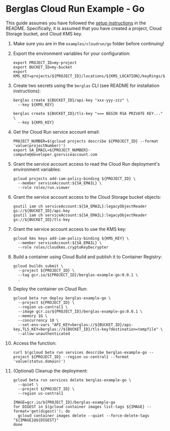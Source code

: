 # Berglas Cloud Run Example - Go

This guide assumes you have followed the [setup instructions][setup] in the
README. Specifically, it is assumed that you have created a project, Cloud
Storage bucket, and Cloud KMS key.

[setup]: https://github.com/GoogleCloudPlatform/berglas#setup

1. Make sure you are in the `examples/cloudrun/go` folder before continuing!

1. Export the environment variables for your configuration:

    ```text
    export PROJECT_ID=my-project
    export BUCKET_ID=my-bucket
    export KMS_KEY=projects/${PROJECT_ID}/locations/${KMS_LOCATION}/keyRings/${KMS_KEYRING}/cryptoKeys/${KMS_CRYPTO_KEY}
    ```

1. Create two secrets using the `berglas` CLI (see README for installation
instructions):

    ```text
    berglas create ${BUCKET_ID}/api-key "xxx-yyy-zzz" \
      --key ${KMS_KEY}
    ```

    ```text
    berglas create ${BUCKET_ID}/tls-key "=== BEGIN RSA PRIVATE KEY..." \
      --key ${KMS_KEY}
    ```

1. Get the Cloud Run service account email:

    ```text
    PROJECT_NUMBER=$(gcloud projects describe ${PROJECT_ID} --format 'value(projectNumber)')
    export SA_EMAIL=${PROJECT_NUMBER}-compute@developer.gserviceaccount.com
    ```

1. Grant the service account access to read the Cloud Run deployment's
environment variables:

    ```text
    gcloud projects add-iam-policy-binding ${PROJECT_ID} \
      --member serviceAccount:${SA_EMAIL} \
      --role roles/run.viewer
    ```

1. Grant the service account access to the Cloud Storage bucket objects:

    ```text
    gsutil iam ch serviceAccount:${SA_EMAIL}:legacyObjectReader gs://${BUCKET_ID}/api-key
    gsutil iam ch serviceAccount:${SA_EMAIL}:legacyObjectReader gs://${BUCKET_ID}/tls-key
    ```

1. Grant the service account access to use the KMS key:

    ```text
    gcloud kms keys add-iam-policy-binding ${KMS_KEY} \
      --member serviceAccount:${SA_EMAIL} \
      --role roles/cloudkms.cryptoKeyDecrypter
    ```

1. Build a container using Cloud Build and publish it to Container Registry:

    ```text
    gcloud builds submit \
      --project ${PROJECT_ID} \
      --tag gcr.io/${PROJECT_ID}/berglas-example-go:0.0.1 \
      .
    ```

1. Deploy the container on Cloud Run:

    ```text
    gcloud beta run deploy berglas-example-go \
      --project ${PROJECT_ID} \
      --region us-central1 \
      --image gcr.io/${PROJECT_ID}/berglas-example-go:0.0.1 \
      --memory 1G \
      --concurrency 10 \
      --set-env-vars "API_KEY=berglas://${BUCKET_ID}/api-key,TLS_KEY=berglas://${BUCKET_ID}/tls-key?destination=tempfile" \
      --allow-unauthenticated
    ```

1. Access the function:

    ```text
    curl $(gcloud beta run services describe berglas-example-go --project ${PROJECT_ID} --region us-central1 --format 'value(status.domain)')
    ```

1. (Optional) Cleanup the deployment:

    ```text
    gcloud beta run services delete berglas-example-go \
      --quiet \
      --project ${PROJECT_ID} \
      --region us-central1

    IMAGE=gcr.io/${PROJECT_ID}/berglas-example-go
    for DIGEST in $(gcloud container images list-tags ${IMAGE} --format='get(digest)'); do
      gcloud container images delete --quiet --force-delete-tags "${IMAGE}@${DIGEST}"
    done
    ```
